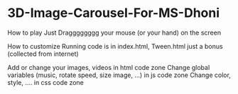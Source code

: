 # 3D-Image-Carousel-For-MS-Dhoni

How to play
Just Dragggggggg your mouse (or your hand) on the screen

How to customize
Running code is in index.html, Tween.html just a bonus (collected from internet)

Add or change your images, videos in html code zone
Change global variables (music, rotate speed, size image, ...) in js code zone
Change color, style, .... in css code zone
